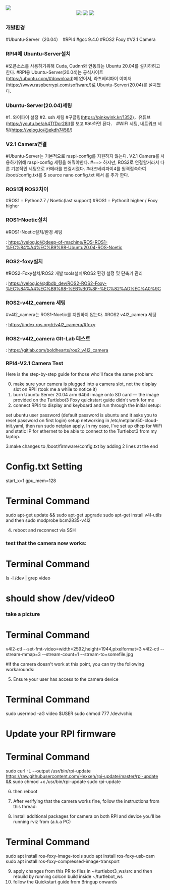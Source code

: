 <img src="https://capsule-render.vercel.app/api?type=Slice&color=auto&height=200&section=header&text=Hyundai-project&fontSize=90" />
<div align="center">
	<img src="https://img.shields.io/badge/Python3-007396?style=flat&logo=Java&logoColor=white" />
	<img src="https://img.shields.io/badge/RPI4-E34F26?style=flat&logo=HTML5&logoColor=white" />
	<img src="https://img.shields.io/badge/Ubuntu Server 20.04-1572B6?style=flat&logo=CSS3&logoColor=white" />
</div> 

<h3>개발환경</h3>
 
 #Ubuntu-Server（20.04）　#RPI4 #gcc 9.4.0 #ROS2 Foxy #V2.1 Camera

<h3>RPI4에 Ubuntu-Server설치</h3>

#오픈소스를 사용하기위해 Cuda, Cudnn와 연동되는 Ubuntu 20.04를 설치하려고 한다.
#RPI용 Ubuntu-Server(20.04)는 공식사이트(https://ubuntu.com/#download)에 없어서, 라즈베리파이 이미저(https://www.raspberrypi.com/software/)로 Ubuntu-Server(20.04)를 설치했다.

<h3>Ubuntu-Server(20.04)세팅</h3>

#1. 와이파이 설정
#2. ssh 세팅
#구글링(https://pinkwink.kr/1352)，유튜브(https://youtu.be/ah4TfDcr28I)를 보고 따라하면 된다．
#WIFI 세팅, 네트워크 세팅(https://velog.io/@ekdh7456/)

<h3>V2.1 Camera연결</h3>

#Ubuntu-Server는 기본적으로 raspi-config를 지원하지 않는다. V2.1 Camera를 사용하기위해 raspi-config 세팅을 해줘야한다.
#==> 하지만, ROS2로 연결할거라서 다른 기본적인 세팅으로 카메라를 연결시켰다.
#라즈베리파이4를 원격접속하여 /boot/config.txt를 $ source nano config.txt 해서 를 추가 한다.

<h3>ROS1과 ROS2차이</h3>
#ROS1 = Python2.7 / Noetic(last support)
#ROS1 = Python3 higher / Foxy higher 

<h3>ROS1-Noetic설치</h3>

#ROS1-Noetic설치/환경 세팅

: https://velog.io/@deep-of-machine/ROS-ROS1-%EC%84%A4%EC%B9%98-Ubuntu20.04-ROS-Noetic

<h3>ROS2-foxy설치</h3>

#ROS2-Foxy설치/ROS2 개발 tools설치/ROS2 환경 설정 및 단축키 관리

: https://velog.io/@dbdb_dev/ROS2-ROS2-Foxy-%EC%84%A4%EC%B9%98-%EB%B0%8F-%EC%82%AD%EC%A0%9C

<h3>ROS2-v4l2_camera 세팅</h3>

#v4l2_camera는 ROS1-Noetic를 지원하지 않는다.
#ROS2 v4l2_camera 세팅

: https://index.ros.org/r/v4l2_camera/#foxy

<h3>ROS2-v4l2_camera GIt-Lab 테스트</h3>

: https://gitlab.com/boldhearts/ros2_v4l2_camera

<h3>RPI4-V2.1 Camera Test</h3>
Here is the step-by-step guide for those who'll face the same problem:

0. make sure your camera is plugged into a camera slot, not the display slot on RPI! (took me a while to notice it)
1. burn Ubuntu Server 20.04 arm 64bit image onto SD card — the image provided on the Turtlebot3 Foxy quickstart guide didn't work for me
2. connect RPI4 to display and keyboard and run through the initial setup:

set ubuntu user password (default password is ubuntu and it asks you to reset password on first login)
setup networking in /etc/netplan/50-cloud-init.yaml, then run sudo netplan apply. In my case, I've set up dhcp for WiFi and static IP for ethernet to be able to connect to the Turtlebot3 from my laptop.

3.make changes to /boot/firmware/config.txt by adding 2 lines at the end

# Config.txt Setting

start_x=1
gpu_mem=128

# Terminal Command

sudo apt-get update && sudo apt-get upgrade
sudo apt-get install v4l-utils and then sudo modprobe bcm2835-v4l2

4. reboot and reconnect via SSH

<h3>test that the camera now works:</h3>

# Terminal Command
ls -l /dev | grep video 

# should show /dev/video0

<h3>take a picture</h3>

# Terminal Command

v4l2-ctl --set-fmt-video=width=2592,height=1944,pixelformat=3
v4l2-ctl --stream-mmap=3 --stream-count=1 --stream-to=somefile.jpg

#if the camera doesn't work at this point, you can try the following workarounds:

5. Ensure your user has access to the camera device

# Terminal Command

sudo usermod -aG video $USER
sudo chmod 777 /dev/vchiq

# Update your RPI firmware

# Terminal Command

sudo curl -L --output /usr/bin/rpi-update https://raw.githubusercontent.com/Hexxeh/rpi-update/master/rpi-update && sudo chmod +x /usr/bin/rpi-update
sudo rpi-update

6. then reboot

7. After verifying that the camera works fine, follow the instructions from this thread:

8. Install additional packages for camera on both RPI and device you'll be running rviz from (a.k.a PC)

# Terminal Command

sudo apt install ros-foxy-image-tools
sudo apt install ros-foxy-usb-cam
sudo apt install ros-foxy-compressed-image-transport

9. apply changes from this PR to files in ~/turtlebot3_ws/src and then rebuild by running colcon build inside ~/turtlebot_ws
10. follow the Quickstart guide from Bringup onwards

